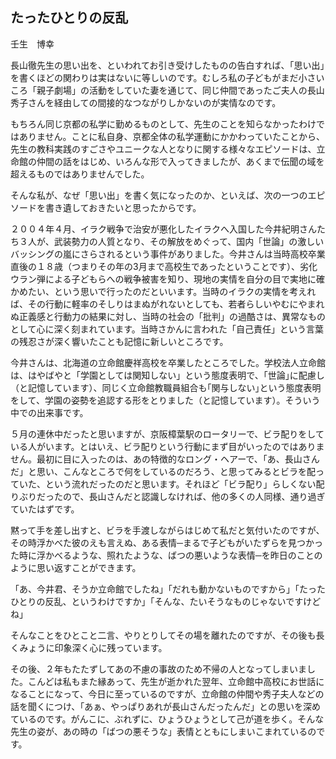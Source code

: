 ## たったひとりの反乱
壬生　博幸

長山徹先生の思い出を、といわれてお引き受けしたものの告白すれば、「思い出」を書くほどの関わりは実はないに等しいのです。むしろ私の子どもがまだ小さいころ「親子劇場」の活動をしていた妻を通じて、同じ仲間であったご夫人の長山秀子さんを経由しての間接的なつながりしかないのが実情なのです。

もちろん同じ京都の私学に勤めるものとして、先生のことを知らなかったわけではありません。ことに私自身、京都全体の私学運動にかかわっていたことから、先生の教科実践のすごさやユニークな人となりに関する様々なエピソードは、立命館の仲間の話をはじめ、いろんな形で入ってきましたが、あくまで伝聞の域を超えるものではありませんでした。

そんな私が、なぜ「思い出」を書く気になったのか、といえば、次の一つのエピソードを書き遺しておきたいと思ったからです。

２００４年４月、イラク戦争で治安が悪化したイラクへ入国した今井紀明さんたち３人が、武装勢力の人質となり、その解放をめぐって、国内「世論」の激しいバッシングの嵐にさらされるという事件がありました。今井さんは当時高校卒業直後の１８歳（つまりその年の3月まで高校生であったということです）、劣化ウラン弾による子どもらへの戦争被害を知り、現地の実情を自分の目で実地に確かめたい、という思いで行ったのだといいます。当時のイラクの実情を考えれば、その行動に軽率のそしりはまぬがれないとしても、若者らしいやむにやまれぬ正義感と行動力の結果に対し、当時の社会の「批判」の過酷さは、異常なものとして心に深く刻まれています。当時さかんに言われた「自己責任」という言葉の残忍さが深く響いたことも記憶に新しいところです。

今井さんは、北海道の立命館慶祥高校を卒業したところでした。学校法人立命館は、はやばやと「学園としては関知しない」という態度表明で、｢世論｣に配慮し（と記憶しています）、同じく立命館教職員組合も｢関与しない｣という態度表明をして、学園の姿勢を追認する形をとりました（と記憶しています）。そういう中での出来事です。

５月の連休中だったと思いますが、京阪樟葉駅のロータリーで、ビラ配りをしている人がいます。とはいえ、ビラ配りという行動にまず目がいったのではありません。最初に目に入ったのは、あの特徴的なロング・ヘアーで、「あ、長山さんだ」と思い、こんなところで何をしているのだろう、と思ってみるとビラを配っていた、という流れだったのだと思います。それほど「ビラ配り」らしくない配りぶりだったので、長山さんだと認識しなければ、他の多くの人同様、通り過ぎていたはずです。

黙って手を差し出すと、ビラを手渡しながらはじめて私だと気付いたのですが、その時浮かべた彼のえも言えぬ、ある表情─まるで子どもがいたずらを見つかった時に浮かべるような、照れたような、ばつの悪いような表情─を昨日のことのように思い返すことができます。

「あ、今井君、そうか立命館でしたね」「だれも動かないものですから」「たったひとりの反乱、というわけですか」「そんな、たいそうなものじゃないですけどね」

そんなことをひとこと二言、やりとりしてその場を離れたのですが、その後も長くみょうに印象深く心に残っています。

その後、２年もたたずしてあの不慮の事故のため不帰の人となってしまいました。こんどは私もまた縁あって、先生が逝かれた翌年、立命館中高校にお世話になることになって、今日に至っているのですが、立命館の仲間や秀子夫人などの話を聞くにつけ、「あぁ、やっぱりあれが長山さんだったんだ」との思いを深めているのです。がんこに、ぶれずに、ひょうひょうとして己が道を歩く。そんな先生の姿が、あの時の「ばつの悪そうな」表情とともにしまいこまれているのです。
